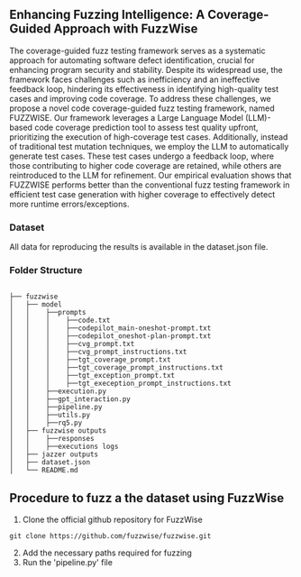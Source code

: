 ## Enhancing Fuzzing Intelligence: A Coverage-Guided Approach with FuzzWise

The coverage-guided fuzz testing framework serves as a systematic approach for automating software defect identification, crucial for enhancing program security and stability. Despite its widespread use, the framework faces challenges such as inefficiency and an ineffective feedback loop, hindering its effectiveness in identifying high-quality test cases and improving code coverage. To address these challenges, we propose a novel code coverage-guided fuzz testing framework, named FUZZWISE. Our framework leverages a Large Language Model (LLM)-based code coverage prediction tool to assess test quality upfront, prioritizing the execution of high-coverage test cases. Additionally, instead of traditional test mutation techniques, we employ the LLM to automatically generate test cases. These test cases undergo a feedback loop, where those contributing to higher code coverage are retained, while others are reintroduced to the LLM for refinement. Our empirical evaluation shows that FUZZWISE performs better than the conventional fuzz testing framework in efficient test case generation with higher coverage to effectively detect more runtime errors/exceptions.

### Dataset
All data for reproducing the results is available in the dataset.json file.

### Folder Structure 
```

├── fuzzwise
│   ├── model
│   │    ├──prompts
│   │    │    ├──code.txt
│   │    │    ├──codepilot_main-oneshot-prompt.txt
│   │    │    ├──codepilot_oneshot-plan-prompt.txt
│   │    │    ├──cvg_prompt.txt
│   │    │    ├──cvg_prompt_instructions.txt
│   │    │    ├──tgt_coverage_prompt.txt
│   │    │    ├──tgt_coverage_prompt_instructions.txt
│   │    │    ├──tgt_exception_prompt.txt
│   │    │    ├──tgt_exeception_prompt_instructions.txt
│   │    ├──execution.py
│   │    ├──gpt_interaction.py
│   │    ├──pipeline.py
│   │    ├──utils.py
│   │    ├──rq5.py
│   ├── fuzzwise outputs
│   │    ├──responses
│   │    ├──executions logs
│   ├── jazzer outputs
│   ├── dataset.json
│   └── README.md
```

## Procedure to fuzz a the dataset using FuzzWise

1. Clone the official github repository for FuzzWise
```
git clone https://github.com/fuzzwise/fuzzwise.git
```
2. Add the necessary paths required for fuzzing
3. Run the 'pipeline.py' file 


